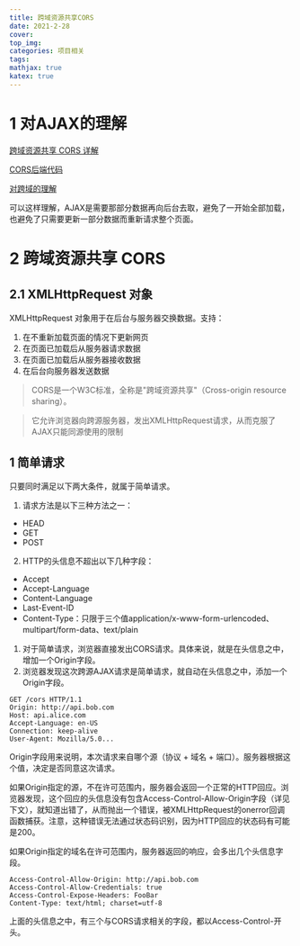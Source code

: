 ```yaml
---
title: 跨域资源共享CORS
date: 2021-2-28
cover:
top_img:
categories: 项目相关
tags: 
mathjax: true
katex: true
---
```

# 1 对AJAX的理解

[跨域资源共享 CORS 详解](https://www.itzhai.com/articles/insight-into-the-underlying-architecture-of-mysql-buffer-and-disk.html)

[CORS后端代码](https://blog.csdn.net/weixin_30509393/article/details/95305932)

[对跨域的理解](https://segmentfault.com/a/1190000015597029)

可以这样理解，AJAX是需要那部分数据再向后台去取，避免了一开始全部加载，也避免了只需要更新一部分数据而重新请求整个页面。

# 2 跨域资源共享 CORS

## 2.1 XMLHttpRequest 对象
XMLHttpRequest 对象用于在后台与服务器交换数据。支持：
1. 在不重新加载页面的情况下更新网页
2. 在页面已加载后从服务器请求数据
3. 在页面已加载后从服务器接收数据
4. 在后台向服务器发送数据

> CORS是一个W3C标准，全称是"跨域资源共享"（Cross-origin resource sharing）。

> 它允许浏览器向跨源服务器，发出XMLHttpRequest请求，从而克服了AJAX只能同源使用的限制

## 1 简单请求
只要同时满足以下两大条件，就属于简单请求。
1. 请求方法是以下三种方法之一：
- HEAD
- GET
- POST
2. HTTP的头信息不超出以下几种字段：
- Accept
- Accept-Language
- Content-Language
- Last-Event-ID
- Content-Type：只限于三个值application/x-www-form-urlencoded、multipart/form-data、text/plain
1. 对于简单请求，浏览器直接发出CORS请求。具体来说，就是在头信息之中，增加一个Origin字段。
2. 浏览器发现这次跨源AJAX请求是简单请求，就自动在头信息之中，添加一个Origin字段。
```
GET /cors HTTP/1.1
Origin: http://api.bob.com
Host: api.alice.com
Accept-Language: en-US
Connection: keep-alive
User-Agent: Mozilla/5.0...
```
Origin字段用来说明，本次请求来自哪个源（协议 + 域名 + 端口）。服务器根据这个值，决定是否同意这次请求。

如果Origin指定的源，不在许可范围内，服务器会返回一个正常的HTTP回应。浏览器发现，这个回应的头信息没有包含Access-Control-Allow-Origin字段（详见下文），就知道出错了，从而抛出一个错误，被XMLHttpRequest的onerror回调函数捕获。注意，这种错误无法通过状态码识别，因为HTTP回应的状态码有可能是200。

如果Origin指定的域名在许可范围内，服务器返回的响应，会多出几个头信息字段。

```
Access-Control-Allow-Origin: http://api.bob.com
Access-Control-Allow-Credentials: true
Access-Control-Expose-Headers: FooBar
Content-Type: text/html; charset=utf-8
```
上面的头信息之中，有三个与CORS请求相关的字段，都以Access-Control-开头。